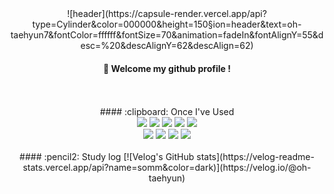 <div align="center">
![header](https://capsule-render.vercel.app/api?type=Cylinder&color=000000&height=150&section=header&text=oh-taehyun7&fontColor=ffffff&fontSize=70&animation=fadeIn&fontAlignY=55&desc=%20&descAlignY=62&descAlign=62)

####  :wave: Welcome my github profile !
<br/>
<br/>
####  :clipboard: Once I've Used 
<br/>
<img src="https://img.shields.io/badge/JAVA-007396?style=for-the-badge&logo=Java&logoColor=white">
<img src="https://img.shields.io/badge/JavaScript-F7DF1E?style=for-the-badge&logo=JavaScript&logoColor=white">
<img src="https://img.shields.io/badge/Spring-6DB33F?style=for-the-badge&logo=Spring&logoColor=white">
<img src="https://img.shields.io/badge/HTML5-E34F26?style=for-the-badge&logo=HTML5&logoColor=white">
<img src="https://img.shields.io/badge/CSS3-1572B6?style=for-the-badge&logo=CSS3&logoColor=white"> <br>
<img src="https://img.shields.io/badge/Oracle-F80000?style=for-the-badge&logo=Oracle&logoColor=white"> 
<img src="https://img.shields.io/badge/Eclipse-2C2255?style=for-the-badge&logo=Eclipse%20IDE&logoColor=white">
<img src="https://img.shields.io/badge/github-181717?style=for-the-badge&logo=github&logoColor=white">
<img src="https://img.shields.io/badge/VSCode-007ACC?style=for-the-badge&logo=VisualStudioCode&logoColor=white">
<br/>
<br/>
#### :pencil2: Study log
[![Velog's GitHub stats](https://velog-readme-stats.vercel.app/api?name=somm&color=dark)](https://velog.io/@oh-taehyun)
</div>

